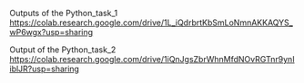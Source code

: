Outputs of the Python_task_1
https://colab.research.google.com/drive/1L_iQdrbrtKbSmLoNmnAKKAQYS_wP6wgx?usp=sharing

Output of the Python_task_2
https://colab.research.google.com/drive/1iQnJgsZbrWhnMfdNOvRGTnr9ynIiblJR?usp=sharing
